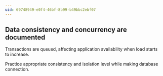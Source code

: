 ```yaml
---
uid: 69748949-e0f4-46bf-8b99-b49bbc2ebf07
---
```

## Data consistency and concurrency are documented

<div class="alert is-warning"><p>Transactions are queued, affecting application availability when load starts to increase.</p></div>

Practice appropriate consistency and isolation level while making database connection.